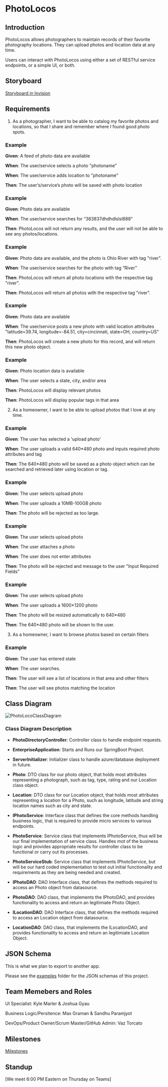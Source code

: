 # PhotoLocos

## Introduction

PhotoLocos allows photographers to maintain records of their favorite photography locations.  They can upload photos and location data at any time.

Users can interact with PhotoLocos using either a set of RESTful service endpoints, or a simple UI, or both.

## Storyboard

[Storyboard in Invision](https://projects.invisionapp.com/prototype/Plant-Diary-ck0bict0n005bqh01aaeu8tuu)

## Requirements

1. As a photographer, I want to be able to catalog my favorite photos and locations, so that I share and remember where I found good photo spots.

### Example 

**Given**:  A feed of photo data are available

**When**: The user/service selects a photo "photoname"

**When**: The user/service adds location to "photoname"

**Then**: The user’s/service’s photo will be saved with photo location

### Example 

**Given**: Photo data are available

**When**: The user/service searches for “383837dhdhdlslsl888”

**Then**: PhotoLocos will not return any results, and the user will not be able to see any photos/locations.

### Example 

**Given**: Photo data are available, and the photo is Ohio River with tag "river".

**When**: The user/service searches for the photo with tag “River”

**Then**: PhotoLocos will return all photo locations with the respective tag "river".

**Then**: PhotoLocos will return all photos with the respective tag "river".

### Example 

**Given**: Photo data are available

**When**: The user/service posts a new photo with valid location attributes "latitude=39.74, longitude=-84.51, city=cincinnati, state=OH, country=US"

**Then**: PhotoLocos will create a new photo for this record, and will return this new photo object.

### Example 

**Given**: Photo location data is available

**When**: The user selects a state, city, and/or area

**Then**: PhotoLocos will display relevant photos

**Then**: PhotoLocos will display popular tags in that area

2.	As a homeowner, I want to be able to upload photos that I love at any time.

### Example 

**Given**: The user has selected a 'upload photo'

**When**: The user uploads a valid 640*480 photo and inputs required photo attributes and tag

**Then**: The 640*480 photo will be saved as a photo object which can be searched and retrieved later using location or tag.

### Example 

**Given**: The user selects upload photo

**When**: The user uploads a 10MB-100GB photo

**Then**: The photo will be rejected as too large.

### Example 

**Given**: The user selects upload photo

**When**: The user attaches a photo

**When**: The user does not enter attributes

**Then**: The photo will be rejected and message to the user "Input Required Fields"

### Example 

**Given**: The user selects upload photo

**When**: The user uploads a 1600*1200 photo

**Then**: The photo will be resized automatically to 640*480

**Then**: The 640*480 photo will be shown to the user.

3.	As a homeowner, I want to browse photos based on certain filters
### Example 

**Given**: The user has entered state

**When**: The user searches.

**Then**: The user will see a list of locations in that area and other filters

**Then**: The user will see photos matching the location


## Class Diagram

![PhotoLocoClassDiagram](https://user-images.githubusercontent.com/55965142/107127760-54a5f200-6886-11eb-904f-0164fc5c67e3.png)  

### Class Diagram Description  

- **PhotoDirectoryController**: Controller class to handle endpoint requests.  

- **EnterpriseApplication**: Starts and Runs our SpringBoot Project.

- **ServerInitializer**: Initializer class to handle azure/database deployment in future.

- **Photo**: DTO class for our photo object, that holds most attributes representing a photograph, such as tag, type, rating and our Location class object.  

- **Location**: DTO class for our Location object, that holds most attributes representing a location for a Photo, such as longitude, latitude and string location names such as city and state.  

- **IPhotoService**: Interface class that defines the core methods handling business logic, that is required to provide micro services to various endpoints.  

- **PhotoService**: Service class that implements IPhotoService, thus will be our final implementation of service class. Handles mot of the business logic and provides appropriate results for controller class to be functional or carry out its processes.  

- **PhotoServiceStub**: Service class that implements IPhotoService, but will be our hard coded implementation to test out initial functionality and requirements as they are being needed and created.  

- **IPhotoDAO**: DAO Interface class, that defines the methods required to access an Photo object from datasource.  

- **PhotoDAO**: DAO class, that implements the IPhotoDAO, and provides functionality to access and return an legitimiate Photo Object.  

- **ILocationDAO**: DAO Interface class, that defines the methods required to access an Location object from datasource.  

- **LocationDAO**: DAO class, that implements the ILocationDAO, and provides functionality to access and return an legitimiate Location Object.  

## JSON Schema

This is what we plan to export to another app.

Please see the [examples](https://github.com/torserver/PhotoLocos/tree/master/examples) folder for the JSON schemas of this project.

## Team Memebers and Roles

UI Specialist: Kyle Marler & Joshua Gyau
  
Business Logic/Persitence: Max Graman & Sandhu Paramjyot
  
DevOps/Product Owner/Scrum Master/GitHub Admin: Vaz Torcato
  

## Milestones

[Milestones](https://github.com/torserver/PhotoLocos/milestones)

## Standup

[We meet 6:00 PM Eastern on Thursday on Teams]



